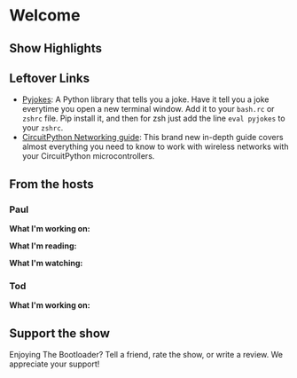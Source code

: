 # Welcome

## Show Highlights

## Leftover Links

* [Pyjokes](https://github.com/pyjokes/pyjokes): A Python library that tells you a joke.  Have it tell you a joke everytime you open a new terminal window.  Add it to your `bash.rc` or `zshrc` file.  Pip install it, and then for zsh just add the line `eval pyjokes` to your `zshrc`.
* [CircuitPython Networking guide](https://learn.adafruit.com/networking-in-circuitpython/overview): This brand new in-depth guide covers almost everything you need to know to work with wireless networks with your CircuitPython microcontrollers.

## From the hosts

### Paul

**What I'm working on:**

**What I'm reading:**

**What I'm watching:**

### Tod

**What I'm working on:**

## Support the show
Enjoying The Bootloader?  Tell a friend, rate the show, or write a review.  We appreciate your support!
